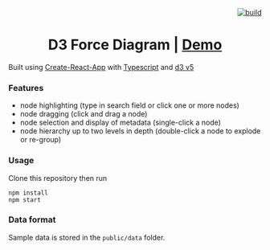 <p align="right">
  <a href="https://stevekirkegard.visualstudio.com/Public/_build/latest?definitionId=1&branchName=master">
    <img src="https://stevekirkegard.visualstudio.com/Public/_apis/build/status/D3-force-diagram?branchName=master" alt="build" />
  </a>
</p>

<h1 align="center">D3 Force Diagram | <a href="https://stevekirks.github.io/d3-force-diagram" target="_blank">Demo</a></h1>


Built using [Create-React-App](https://facebook.github.io/create-react-app/) with [Typescript](https://facebook.github.io/create-react-app/docs/adding-typescript) and [d3 v5](https://d3js.org/)

### Features
-   node highlighting (type in search field or click one or more nodes)
-   node dragging (click and drag a node)
-   node selection and display of metadata (single-click a node)
-   node hierarchy up to two levels in depth (double-click a node to explode or re-group)

### Usage
Clone this repository then run
```
npm install
npm start
```

### Data format
Sample data is stored in the `public/data` folder.